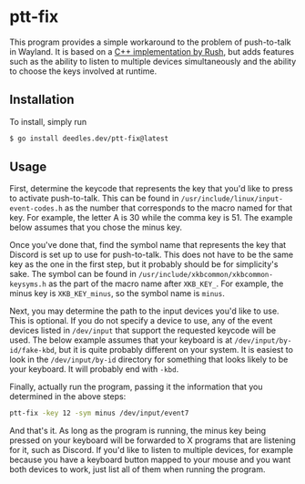 ptt-fix
=======

This program provides a simple workaround to the problem of push-to-talk in Wayland. It is based on a [C++ implementation by Rush][rush], but adds features such as the ability to listen to multiple devices simultaneously and the ability to choose the keys involved at runtime.

Installation
------------

To install, simply run

```bash
$ go install deedles.dev/ptt-fix@latest
```

Usage
-----

First, determine the keycode that represents the key that you'd like to press to activate push-to-talk. This can be found in `/usr/include/linux/input-event-codes.h` as the number that corresponds to the macro named for that key. For example, the letter A is 30 while the comma key is 51. The example below assumes that you chose the minus key.

Once you've done that, find the symbol name that represents the key that Discord is set up to use for push-to-talk. This does not have to be the same key as the one in the first step, but it probably should be for simplicity's sake. The symbol can be found in `/usr/include/xkbcommon/xkbcommon-keysyms.h` as the part of the macro name after `XKB_KEY_`. For example, the minus key is `XKB_KEY_minus`, so the symbol name is `minus`.

Next, you may determine the path to the input devices you'd like to use. This is optional. If you do not specify a device to use, any of the event devices listed in `/dev/input` that support the requested keycode will be used. The below example assumes that your keyboard is at `/dev/input/by-id/fake-kbd`, but it is quite probably different on your system. It is easiest to look in the `/dev/input/by-id` directory for something that looks likely to be your keyboard. It will probably end with `-kbd`.

Finally, actually run the program, passing it the information that you determined in the above steps:

```bash
ptt-fix -key 12 -sym minus /dev/input/event7
```

And that's it. As long as the program is running, the minus key being pressed on your keyboard will be forwarded to X programs that are listening for it, such as Discord. If you'd like to listen to multiple devices, for example because you have a keyboard button mapped to your mouse and you want both devices to work, just list all of them when running the program.

[rush]: https://github.com/Rush/wayland-push-to-talk-fix
